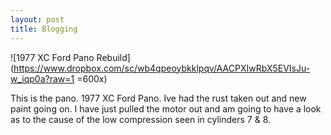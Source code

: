 ```yaml
---
layout: post
title: Blogging
---
```


![1977 XC Ford Pano Rebuild](https://www.dropbox.com/sc/wb4qpeoybkklpqv/AACPXIwRbX5EVIsJu-w_iqp0a?raw=1 =600x)

This is the pano. 1977 XC Ford Pano. Ive had the rust taken out and new paint going on. I have just pulled the motor out and am going to have a look as to the cause of the low compression seen in cylinders 7 & 8.

